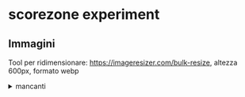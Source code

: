 # scorezone experiment


## Immagini

Tool per ridimensionare: https://imageresizer.com/bulk-resize, altezza 600px, formato webp

<details>
  <summary>mancanti</summary>
<table class="table table-striped table-bordered">
  <thead>
    <tr>
      <th>id sfida</th>
      <th>tipo immagine</th>
    </tr>
  </thead>
  <tbody>
    <tr>
      <td>103</td>
      <td>cover</td>
    </tr>
        <tr>
      <td>115</td>
      <td>cover</td>
    </tr>
    <tr>
      <td>12</td>
      <td>cover</td>
    </tr>
    <tr>
      <td>120</td>
      <td>cover</td>
    </tr>
    <tr>
      <td>123</td>
      <td>cover</td>
    </tr>
    <tr>
      <td>125</td>
      <td>cover</td>
    </tr>
    <tr>
      <td>127</td>
      <td>cover</td>
    </tr>
    <tr>
      <td>130</td>
      <td>cover</td>
    </tr>
    <tr>
      <td>138</td>
      <td>cover</td>
    </tr>
    <tr>
      <td>139</td>
      <td>cover</td>
    </tr>
    <tr>
      <td>143</td>
      <td>cover</td>
    </tr>
    <tr>
      <td>153</td>
      <td>cover</td>
    </tr>
    <tr>
      <td>155</td>
      <td>cover</td>
    </tr>
    <tr>
      <td>162</td>
      <td>cover</td>
    </tr>
    <tr>
      <td>165</td>
      <td>cover</td>
    </tr>
    <tr>
      <td>175</td>
      <td>cover</td>
    </tr>
    <tr>
      <td>185</td>
      <td>cover</td>
    </tr>
    <tr>
      <td>32</td>
      <td>cover</td>
    </tr>
    <tr>
      <td>38</td>
      <td>cover</td>
    </tr>
    <tr>
      <td>47</td>
      <td>cover</td>
    </tr>
    <tr>
      <td>51</td>
      <td>cover</td>
    </tr>
    <tr>
      <td>52</td>
      <td>cover</td>
    </tr>
    <tr>
      <td>53</td>
      <td>cover</td>
    </tr>
    <tr>
      <td>54</td>
      <td>cover</td>
    </tr>
    <tr>
      <td>55</td>
      <td>cover</td>
    </tr>
    <tr>
      <td>56</td>
      <td>cover</td>
    </tr>
    <tr>
      <td>57</td>
      <td>cover</td>
    </tr>
    <tr>
      <td>58</td>
      <td>cover</td>
    </tr>
    <tr>
      <td>59</td>
      <td>cover</td>
    </tr>
    <tr>
      <td>60</td>
      <td>cover</td>
    </tr>
    <tr>
      <td>61</td>
      <td>cover</td>
    </tr>
    <tr>
      <td>62</td>
      <td>cover</td>
    </tr>
    <tr>
      <td>63</td>
      <td>cover</td>
    </tr>
    <tr>
      <td>64</td>
      <td>cover</td>
    </tr>
    <tr>
      <td>65</td>
      <td>cover</td>
    </tr>
    <tr>
      <td>66</td>
      <td>cover</td>
    </tr>
    <tr>
      <td>67</td>
      <td>cover</td>
    </tr>
    <tr>
      <td>68</td>
      <td>cover</td>
    </tr>
    <tr>
      <td>69</td>
      <td>cover</td>
    </tr>
    <tr>
      <td>70</td>
      <td>cover</td>
    </tr>
    <tr>
      <td>71</td>
      <td>cover</td>
    </tr>
    <tr>
      <td>72</td>
      <td>cover</td>
    </tr>
    <tr>
      <td>73</td>
      <td>cover</td>
    </tr>
    <tr>
      <td>74</td>
      <td>cover</td>
    </tr>
    <tr>
      <td>75</td>
      <td>cover</td>
    </tr>
    <tr>
      <td>76</td>
      <td>cover</td>
    </tr>
    <tr>
      <td>77</td>
      <td>cover</td>
    </tr>
    <tr>
      <td>78</td>
      <td>cover</td>
    </tr>
    <tr>
      <td>79</td>
      <td>cover</td>
    </tr>
    <tr>
      <td>80</td>
      <td>cover</td>
    </tr>
    <tr>
      <td>81</td>
      <td>cover</td>
    </tr>
    <tr>
      <td>82</td>
      <td>cover</td>
    </tr>
    <tr>
      <td>83</td>
      <td>cover</td>
    </tr>
    <tr>
      <td>84</td>
      <td>cover</td>
    </tr>
    <tr>
      <td>85</td>
      <td>cover</td>
    </tr>
    <tr>
      <td>86</td>
      <td>cover</td>
    </tr>
    <tr>
      <td>87</td>
      <td>screen</td>
    </tr>
    <tr>
      <td>88</td>
      <td>cover</td>
    </tr>
    <tr>
      <td>89</td>
      <td>cover</td>
    </tr>
    <tr>
      <td>90</td>
      <td>cover</td>
    </tr>
    <tr>
      <td>91</td>
      <td>cover</td>
    </tr>
    <tr>
      <td>92</td>
      <td>cover</td>
    </tr>
    <tr>
      <td>93</td>
      <td>cover</td>
    </tr>
    <tr>
      <td>94</td>
      <td>cover</td>
    </tr>
    <tr>
      <td>96</td>
      <td>cover</td>
    </tr>
  </tbody>
</table>

</details>
